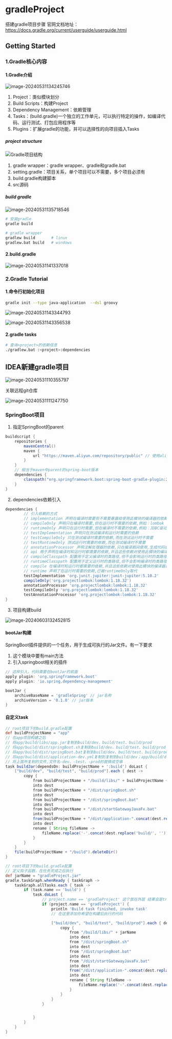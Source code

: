 # gradleProject
搭建gradle项目步骤
官网文档地址：https://docs.gradle.org/current/userguide/userguide.html

## Getting Started

### 1.Gradle核心内容

#### 1.Gradle介绍

![image-20240531134245746](http://47.101.155.205/image-20240531134245746.png)

1. Project：类似模块划分
2. Build Scripts：构建Project
3. Dependency Management：依赖管理
4. Tasks：(build.gradle)一个独立的工作单元，可以执行特定的操作，如编译代码、运行测试、打包应用程序等
5. Plugins：扩展gradle的功能，并可以选择性的向项目插入Tasks

##### project structure

![Gradle项目结构](http://47.101.155.205/image-20240531135218645.png)

1. gradle wrapper：gradle wrapper、gradle和gradle.bat
2. setting.gradle：项目关系，单个项目可以不需要，多个项目必须有
3. build.gradle构建脚本
4. src源码



##### build gradle

![image-20240531135718546](http://47.101.155.205/image-20240531135718546.png)



~~~bash
# 安装gradle
gradle build

# gradle wrapper
gradlew build 		# linux
gradlew.bat build 	# windows
~~~



#### 2.build.gradle

![image-20240531141337018](http://47.101.155.205/image-20240531141337018.png)








### 2.Gradle Tutorial

#### 1.命令行初始化项目

~~~bash
gradle init --type java-application  --dsl groovy

~~~

![image-20240531143344793](http://47.101.155.205/image-20240531143344793.png)

![image-20240531143356538](http://47.101.155.205/image-20240531143356538.png)



#### 2.gradle tasks

~~~bash
# 查询<project>的依赖信息
./gradlew.bat :<project>:dependencies


~~~













## IDEA新建gradle项目

![image-20240531110355797](http://47.101.155.205/image-20240531110355797.png)

关联远程git仓库

![image-20240531111247750](http://47.101.155.205/image-20240531111247750.png)



### SpringBoot项目

1. 指定SpringBoot的parent

~~~gradle
buildscript {
    repositories {
        mavenCentral()
        maven {
            url "https://maven.aliyun.com/repository/public" // 使用aliyun仓库镜像
        }
    }
    // 相当于maven中parent的spring-boot版本
    dependencies {
        classpath("org.springframework.boot:spring-boot-gradle-plugin:2.7.18")
    }
}

~~~

2. dependencies依赖引入

~~~gradle
dependencies {
        // 引入依赖的方式
        // implementation 声明在编译时需要但不需要暴露给使用此模块的编译器的依赖
        // compileOnly 声明只在编译时需要,但在运行时不需要的依赖,例如：lombok
        // runtimeOnly 声明只在运行时需要,但在编译时不需要的依赖,例如：JDBC驱动
        // testImplementation 声明只在测试编译和运行时需要的依赖
        // testCompileOnly 只在测试编译时需要的依赖,而在测试运行时不需要
        // testRuntimeOnly 测试运行时需要的依赖,而在测试编译时不需要
        // annotationProcessor 声明注解处理器的依赖,只在编译期间使用,生成代码或其他编译时工件
        // api 用于声明在编译时和运行时都需要的依赖,并且这些依赖对使用此模块的编译器是可见的
        // compileClasspath 配置用于定义编译时的类路径,但不会影响运行时的类路径
        // runtimeClasspath 配置用于定义运行时的类路径,但不会影响编译时的类路径
        // compile 在编译时和运行时都需要的依赖,并且这些依赖对使用此模块的编译器是可见的,已被implementation和api取代
        // runtime 声明了在运行时需要的依赖,已被runtimeOnly取代
        testImplementation 'org.junit.jupiter:junit-jupiter:5.10.2'
        compileOnly('org.projectlombok:lombok:1.18.32')
        annotationProcessor 'org.projectlombok:lombok:1.18.32'
        testCompileOnly 'org.projectlombok:lombok:1.18.32'
        testAnnotationProcessor 'org.projectlombok:lombok:1.18.32'
}

~~~

3. 项目构建build

![image-20240603132452815](http://47.101.155.205/image-20240603132452815.png)



#### bootJar构建

SpringBoot插件提供的一个任务，用于生成可执行的Jar文件。有一下要求

1. 这个模块中要有main方法
2. 引入springboot相关的插件

~~~gradle
// 这样引入，代码需要在bootJar的前面
apply plugin: 'org.springframework.boot'
apply plugin: 'io.spring.dependency-management'

bootJar {
    archiveBaseName = 'gradleSpring' // jar名称
    archiveVersion = '0.1.0' // jar版本
}

~~~



#### 自定义task

~~~gradle
// root项目下的build.gradle配置
def buildProjectName = "app"
// 在app项目构建之后
// 将app/build/libs/app.jar复制到build/dev、build/test、build/prod
// 将app/build/dist/springBoot.sh复制到build/dev、build/test、build/prod
// 将app/build/dist/springBoot.bat复制到build/dev、build/test、build/prod ...
// 将app/build/dist/application-dev.yml复制到复制到build/dev；app/build/dist/application-test.yml复制到复制到build/test ...
// 将上面所复制的文件,文件名-dev、-test、-prod的替换成空串
task buildJar(dependsOn: buildProjectName + ':build') doLast {
    ["build/dev", "build/test", "build/prod"].each { dest ->
        copy {
            from buildProjectName + "/build/libs/" + buildProjectName + ".jar"
            into dest
            from buildProjectName + "/dist/springBoot.sh"
            into dest
            from buildProjectName + "/dist/springBoot.bat"
            into dest
            from buildProjectName + "/dist/startGatewayJavaFx.bat"
            into dest
            from(buildProjectName + "/dist/application-".concat(dest.replace('build/', '')).concat(".yml"))
            into dest
            rename { String fileName ->
                fileName.replace('-'.concat(dest.replace('build/', '')), '')
            }
        }
    }
    file(buildProjectName + "/build").deleteDir()
}

~~~



~~~gradle
// root项目下的build.gradle配置
// 定义钩子函数，在任务完成之后执行
def jarName = "gradleProject.jar"
gradle.taskGraph.whenReady { taskGraph ->
    taskGraph.allTasks.each { task ->
        if (task.name == 'build') {
            task.doLast {
                // project.name == 'gradleProject' 这个放在外层 结果会是true
                if (project.name == 'gradleProject') {
                    println 'Build task finished, invoke task'
                    // 在这里添加你希望在构建后执行的代码

                    ["build/dev", "build/test", "build/prod"].each { dest ->
                        copy {
                            from "/build/libs/" + jarName
                            into dest
                            from "/dist/springBoot.sh"
                            into dest
                            from "/dist/springBoot.bat"
                            into dest
                            from "/dist/startGatewayJavaFx.bat"
                            into dest
                            from("/dist/application-".concat(dest.replace('build/', '')).concat(".yml"))
                            into dest
                            rename { String fileName ->
                                fileName.replace('-'.concat(dest.replace('build/', '')), '')
                            }
                        }
                    }
                }


            }
        }
    }
}

~~~

